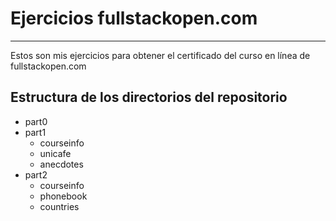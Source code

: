 # Ejercicios fullstackopen.com
***
Estos son mis ejercicios para obtener el certificado del curso en línea de fullstackopen.com

## Estructura de los directorios del repositorio

- part0
- part1
    - courseinfo
    - unicafe
    - anecdotes
- part2
    - courseinfo
    - phonebook
    - countries

